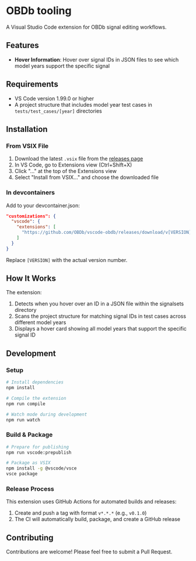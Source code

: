 # OBDb tooling

A Visual Studio Code extension for OBDb signal editing workflows.

## Features

- **Hover Information**: Hover over signal IDs in JSON files to see which model years support the specific signal

## Requirements

- VS Code version 1.99.0 or higher
- A project structure that includes model year test cases in `tests/test_cases/[year]` directories

## Installation

### From VSIX File

1. Download the latest `.vsix` file from the [releases page](https://github.com/OBDb/vscode-obdb/releases)
2. In VS Code, go to Extensions view (Ctrl+Shift+X)
3. Click "..." at the top of the Extensions view
4. Select "Install from VSIX..." and choose the downloaded file

### In devcontainers

Add to your devcontainer.json:
```json
"customizations": {
  "vscode": {
    "extensions": [
      "https://github.com/OBDb/vscode-obdb/releases/download/v[VERSION]/signalid-hover-info-[VERSION].vsix"
    ]
  }
}
```
Replace `[VERSION]` with the actual version number.

## How It Works

The extension:
1. Detects when you hover over an ID in a JSON file within the signalsets directory
2. Scans the project structure for matching signal IDs in test cases across different model years
3. Displays a hover card showing all model years that support the specific signal ID

## Development

### Setup

```bash
# Install dependencies
npm install

# Compile the extension
npm run compile

# Watch mode during development
npm run watch
```

### Build & Package

```bash
# Prepare for publishing
npm run vscode:prepublish

# Package as VSIX
npm install -g @vscode/vsce
vsce package
```

### Release Process

This extension uses GitHub Actions for automated builds and releases:
1. Create and push a tag with format `v*.*.*` (e.g., `v0.1.0`)
2. The CI will automatically build, package, and create a GitHub release

## Contributing

Contributions are welcome! Please feel free to submit a Pull Request.
